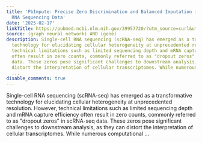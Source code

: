 ```yaml
---
title: 'PbImpute: Precise Zero Discrimination and Balanced Imputation in Single-Cell
  RNA Sequencing Data'
date: '2025-02-17'
linkTitle: https://pubmed.ncbi.nlm.nih.gov/39957720/?utm_source=curl&utm_medium=rss&utm_campaign=pubmed-2&utm_content=1x5bM_TNL8gjogAcnslpo2s2PbDe-61JVM2h9yowOYSiZ7Dkrt&fc=20220919211934&ff=20250217170828&v=2.18.0.post9+e462414
source: (graph neural network) AND (gene)
description: Single-cell RNA sequencing (scRNA-seq) has emerged as a transformative
  technology for elucidating cellular heterogeneity at unprecedented resolution. However,
  technical limitations such as limited sequencing depth and mRNA capture efficiency
  often result in zero counts, commonly referred to as "dropout zeros" in scRNA-seq
  data. These zeros pose significant challenges to downstream analysis, as they can
  distort the interpretation of cellular transcriptomes. While numerous computational
  ...
disable_comments: true
---
```

Single-cell RNA sequencing (scRNA-seq) has emerged as a transformative technology for elucidating cellular heterogeneity at unprecedented resolution. However, technical limitations such as limited sequencing depth and mRNA capture efficiency often result in zero counts, commonly referred to as "dropout zeros" in scRNA-seq data. These zeros pose significant challenges to downstream analysis, as they can distort the interpretation of cellular transcriptomes. While numerous computational ...